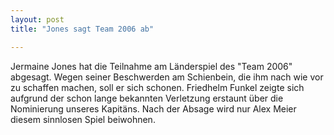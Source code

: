 ```yaml
---
layout: post
title: "Jones sagt Team 2006 ab"

---
```


Jermaine Jones hat die Teilnahme am Länderspiel des "Team 2006" abgesagt. Wegen seiner Beschwerden am Schienbein, die ihm nach wie vor zu schaffen machen, soll er sich schonen. Friedhelm Funkel zeigte sich aufgrund der schon lange bekannten Verletzung erstaunt über die Nominierung unseres Kapitäns. Nach der Absage wird nur Alex Meier diesem sinnlosen Spiel beiwohnen.


